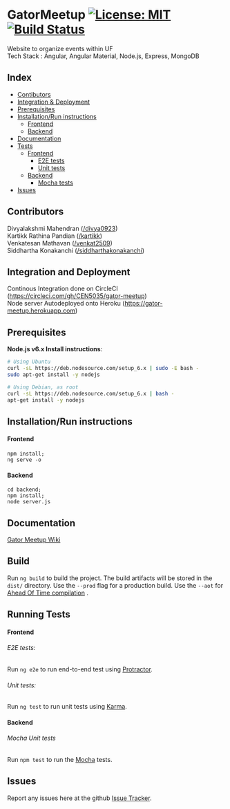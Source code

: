 # GatorMeetup [![License: MIT](https://img.shields.io/badge/License-MIT-yellow.svg)](https://opensource.org/licenses/MIT) [![Build Status](https://circleci.com/gh/CEN5035/gator-meetup/tree/master.svg?style=shield&circle-token=:circle-token)](https://circleci.com/gh/CEN5035/gator-meetup)

Website to organize events within UF  
Tech Stack : Angular, Angular Material, Node.js, Express, MongoDB  

## Index  
* [Contibutors](#contributors)  
* [Integration & Deployment](#integration-and-deployment)
* [Prerequisites](#prerequisites)  
* [Installation/Run instructions](#installationrun-instructions)  
    - [Frontend](#frontend)  
    - [Backend](#backend)  
* [Documentation](#documentation)  
* [Tests](#running-tests)  
    - [Frontend](#frontend-1)
        - [E2E tests](e2e-tests)
        - [Unit tests](unit-tests)  
    - [Backend](#backend-1)  
        - [Mocha tests](#mocha-unit-tests)
* [Issues](#issues)

## Contributors  
Divyalakshmi Mahendran ([/divya0923](https://github.com/divya0923))  
Kartikk Rathina Pandian ([/kartikk](https://github.com/kartikk))  
Venkatesan Mathavan ([/venkat2509](https://github.com/venkat2509))  
Siddhartha Konakanchi ([/siddharthakonakanchi](https://github.com/siddharthakonakanchi))  

## Integration and Deployment
Continous Integration done on CircleCI (https://circleci.com/gh/CEN5035/gator-meetup)  
Node server Autodeployed onto Heroku (https://gator-meetup.herokuapp.com)

## Prerequisites

**Node.js v6.x Install instructions**:

```sh
# Using Ubuntu
curl -sL https://deb.nodesource.com/setup_6.x | sudo -E bash -
sudo apt-get install -y nodejs

# Using Debian, as root
curl -sL https://deb.nodesource.com/setup_6.x | bash -
apt-get install -y nodejs
```

## Installation/Run instructions  
#### Frontend
    npm install;
    ng serve -o
#### Backend

    cd backend;
    npm install;
    node server.js  
## Documentation
[Gator Meetup Wiki](https://github.com/CEN5035/gator-meetup/wiki)  

## Build

Run `ng build` to build the project. The build artifacts will be stored in the `dist/` directory. Use the `--prod` flag for a production build. Use the `--aot` for [Ahead Of Time compilation](https://angular.io/guide/aot-compiler#why-compile-with-aot) . 
## Running Tests
#### Frontend  
###### E2E tests: 
 Run `ng e2e` to run end-to-end test using [Protractor](http://www.protractortest.org/).
###### Unit tests:  
 Run `ng test` to run unit tests using [Karma](https://karma-runner.github.io/1.0/index.html).
#### Backend
###### Mocha Unit tests 
 Run `npm test` to run the [Mocha](https://mochajs.org/) tests.  
## Issues  
Report any issues here at the github [Issue Tracker](https://github.com/CEN5035/gator-meetup/issues).
